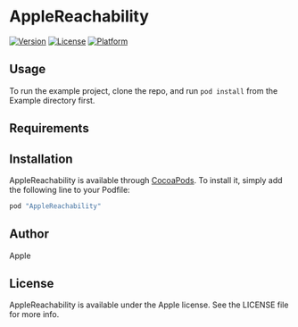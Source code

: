 # AppleReachability

[![Version](https://img.shields.io/cocoapods/v/AppleReachability.svg?style=flat)](http://cocoapods.org/pods/AppleReachability)
[![License](https://img.shields.io/cocoapods/l/AppleReachability.svg?style=flat)](http://cocoapods.org/pods/AppleReachability)
[![Platform](https://img.shields.io/cocoapods/p/AppleReachability.svg?style=flat)](http://cocoapods.org/pods/AppleReachability)

## Usage

To run the example project, clone the repo, and run `pod install` from the Example directory first.

## Requirements

## Installation

AppleReachability is available through [CocoaPods](http://cocoapods.org). To install
it, simply add the following line to your Podfile:

```ruby
pod "AppleReachability"
```

## Author

Apple

## License

AppleReachability is available under the Apple license. See the LICENSE file for more info.
